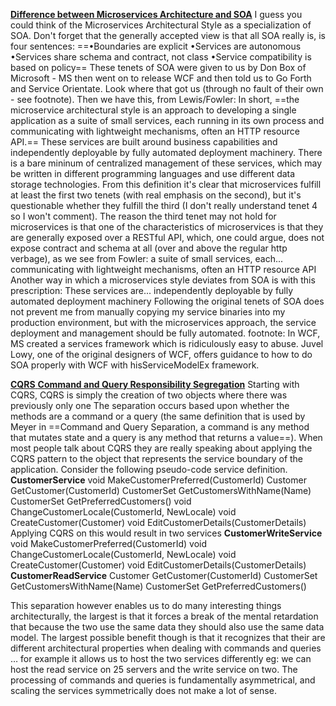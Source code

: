 <u>**Difference between Microservices Architecture and SOA**</u>
I guess you could think of the Microservices Architectural Style as a specialization of SOA. Don't forget that the generally accepted view is that all SOA really is, is four sentences:
==•Boundaries are explicit
•Services are autonomous
•Services share schema and contract, not class
•Service compatibility is based on policy==
These tenets of SOA were given to us by Don Box of Microsoft - MS then went on to release WCF and then told us to Go Forth and Service Orientate. Look where that got us (through no fault of their own - see footnote). Then we have this, from Lewis/Fowler:
In short, ==the microservice architectural style is an approach to developing a single application as a suite of small services, each running in its own process and communicating with lightweight mechanisms, often an HTTP resource API.== These services are built around business capabilities and independently deployable by fully automated deployment machinery. There is a bare mininum of centralized management of these services, which may be written in different programming languages and use different data storage technologies. From this definition it's clear that microservices fulfill at least the first two tenets (with real emphasis on the second), but it's questionable whether they fulfill the third (I don't really understand tenet 4 so I won't comment).
The reason the third tenet may not hold for microservices is that one of the characteristics of microservices is that they are generally exposed over a RESTful API, which, one could argue, does not expose contract and schema at all (over and above the regular http verbage), as we see from Fowler: a suite of small services, each... communicating with lightweight mechanisms, often an HTTP resource API
Another way in which a microservices style deviates from SOA is with this prescription: 
These services are... independently deployable by fully automated deployment machinery
Following the original tenets of SOA does not prevent me from manually copying my service binaries into my production environment, but with the microservices approach, the service deployment and management should be fully automated.
footnote: In WCF, MS created a services framework which is ridiculously easy to abuse. Juvel Lowy, one of the original designers of WCF, offers guidance to how to do SOA properly with WCF with hisServiceModelEx framework.  

<u>**CQRS** **Command and Query Responsibility Segregation**</u>
Starting with CQRS, CQRS is simply the creation of two objects where there was previously only one The separation occurs based upon whether the methods are a command or a query (the same definition that is used by Meyer in ==Command and Query Separation, a command is any method that mutates state and a query is any method that returns a value==). When most people talk about CQRS they are really speaking about applying the CQRS pattern to the object that represents the service boundary of the application. Consider the following pseudo-code service definition.
**CustomerService**
void MakeCustomerPreferred(CustomerId)
Customer GetCustomer(CustomerId)
CustomerSet GetCustomersWithName(Name)
CustomerSet GetPreferredCustomers()
void ChangeCustomerLocale(CustomerId, NewLocale)
void CreateCustomer(Customer)
void EditCustomerDetails(CustomerDetails)
Applying CQRS on this would result in two services
**CustomerWriteService**
void MakeCustomerPreferred(CustomerId)
void ChangeCustomerLocale(CustomerId, NewLocale)
void CreateCustomer(Customer)
void EditCustomerDetails(CustomerDetails)
**CustomerReadService**
Customer GetCustomer(CustomerId)
CustomerSet GetCustomersWithName(Name)
CustomerSet GetPreferredCustomers()

This separation however enables us to do many interesting things architecturally, the largest is that it forces a break of the mental retardation that because the two use the same data they should also use the same data model. The largest possible benefit though is that it recognizes that their are different architectural properties when dealing with commands and queries … for example it allows us to host the two services differently eg: we can host the read service on 25 servers and the write service on two. The processing of commands and queries is fundamentally asymmetrical, and scaling the services symmetrically does not make a lot of sense.
